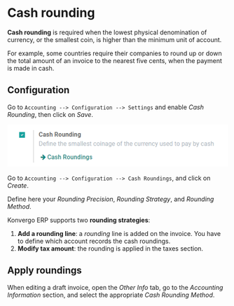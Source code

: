 # Cash rounding

**Cash rounding** is required when the lowest physical denomination of
currency, or the smallest coin, is higher than the minimum unit of
account.

For example, some countries require their companies to round up or down
the total amount of an invoice to the nearest five cents, when the
payment is made in cash.

## Configuration

Go to `Accounting --> Configuration --> Settings` and enable *Cash
Rounding*, then click on *Save*.

<img src="cash_rounding/cash_rounding01.png" class="align-center"
alt="image" />

Go to `Accounting --> Configuration --> Cash Roundings`, and click on
*Create*.

Define here your *Rounding Precision*, *Rounding Strategy*, and
*Rounding Method*.

Konvergo ERP supports two **rounding strategies**:

1.  **Add a rounding line**: a *rounding* line is added on the invoice.
    You have to define which account records the cash roundings.
2.  **Modify tax amount**: the rounding is applied in the taxes section.

## Apply roundings

When editing a draft invoice, open the *Other Info* tab, go to the
*Accounting Information* section, and select the appropriate *Cash
Rounding Method*.
